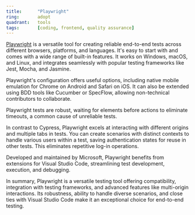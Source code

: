 ```yaml
---
title:      "Playwright"
ring:       adopt
quadrant:   tools
tags:       [coding, frontend, quality assurance]
---
```


[Playwright](https://playwright.dev) is a versatile tool for creating reliable end-to-end tests across different browsers, platforms, and languages. It's easy to start with and comes with a wide range of built-in features. It works on Windows, macOS, and Linux, and integrates seamlessly with popular testing frameworks like Jest, Mocha, and Jasmine.

Playwright's configuration offers useful options, including native mobile emulation for Chrome on Android and Safari on iOS. It can also be extended using BDD tools like Cucumber or SpecFlow, allowing non-technical contributors to collaborate.

Playwright tests are robust, waiting for elements before actions to eliminate timeouts, a common cause of unreliable tests.

In contrast to Cypress, Playwright excels at interacting with different origins and multiple tabs in tests. You can create scenarios with distinct contexts to handle various users within a test, saving authentication states for reuse in other tests. This eliminates repetitive log-in operations.

Developed and maintained by Microsoft, Playwright benefits from extensions for Visual Studio Code, streamlining test development, execution, and debugging.

In summary, Playwright is a versatile testing tool offering compatibility, integration with testing frameworks, and advanced features like multi-origin interactions. Its robustness, ability to handle diverse scenarios, and close ties with Visual Studio Code make it an exceptional choice for end-to-end testing.
